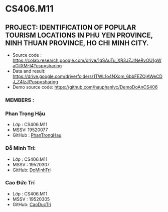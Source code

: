 # CS406.M11

## PROJECT: IDENTIFICATION OF POPULAR TOURISM LOCATIONS IN PHU YEN PROVINCE, NINH THUAN PROVINCE, HO CHI MINH CITY.
- Source code : https://colab.research.google.com/drive/1qSAuTu_XR3JZJlNeRvOU1gWaGilXM-I4?usp=sharing
- Data and result: https://drive.google.com/drive/folders/1TWL1o4NXom_6bbFEZOjAWeCDJ_Z4IzJl?usp=sharing
- Demo source code: https://github.com/hauphanlvc/DemoDoAnCS406
### MEMBERS :
### Phan Trọng Hậu 
   * Lớp : CS406.M11 
   * MSSV: 19520077 
   * GitHub : [PhanTrongHau](https://github.com/hauphanlvc)
### Đỗ Minh Trí:
   * Lớp : CS406.M11 
   * MSSV : 19520307 
   * GitHub: [DoMinhTri](https://github.com/19520307)
### Cao Đức Trí 
   * Lớp : CS406.M11 
   * MSSV : 19520305 
   * GitHub: [CaoDucTri](https://github.com/caoductri1629/)
